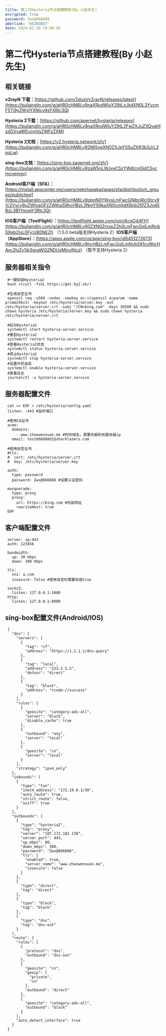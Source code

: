 ```yaml
---
title: 第二代Hysteria节点搭建教程(By 小赵先生)
encrypted: true
password: Zwx@666888
abbrlink: '65303837'
date: 2024-01-16 19:49:56
---
```


# 第二代Hysteria节点搭建教程(By 小赵先生)

## 相关链接

**v2rayN 下载：**[https://github.com/2dust/v2rayN/releases/latest](https://bulianglin.com/g/aHR0cHM6Ly9naXRodWIuY29tLzJkdXN0L3YycmF5Ti9yZWxlYXNlcy9sYXRlc3Q) 

**Hysteria 2下载：**[https://github.com/apernet/hysteria/releases](https://bulianglin.com/g/aHR0cHM6Ly9naXRodWIuY29tL2FwZXJuZXQvaHlzdGVyaWEvcmVsZWFzZXM) 

**Hysteria 2文档：**[https://v2.hysteria.network/zh/](https://bulianglin.com/g/aHR0cHM6Ly92Mi5oeXN0ZXJpYS5uZXR3b3JrL3poLw)

**sing-box文档：**[https://sing-box.sagernet.org/zh/](https://bulianglin.com/g/aHR0cHM6Ly9zaW5nLWJveC5zYWdlcm5ldC5vcmcvemgv) 

**Android客户端（SFA）：**[https://install.appcenter.ms/users/nekohasekai/apps/sfa/distribution\_groups/publictest](https://bulianglin.com/g/aHR0cHM6Ly9pbnN0YWxsLmFwcGNlbnRlci5tcy91c2Vycy9uZWtvaGFzZWthaS9hcHBzL3NmYS9kaXN0cmlidXRpb25fZ3JvdXBzL3B1YmxpY3Rlc3Q) 

**IOS客户端（TestFlight）：**[https://testflight.apple.com/join/AcqO44FH](https://bulianglin.com/g/aHR0cHM6Ly90ZXN0ZmxpZ2h0LmFwcGxlLmNvbS9qb2luL0FjcU80NEZI) （1.5.0 beta版支持Hysteria 2）**IOS客户端（AppStore）：**[https://apps.apple.com/us/app/sing-box/id6451272673](https://bulianglin.com/g/aHR0cHM6Ly9hcHBzLmFwcGxlLmNvbS91cy9hcHAvc2luZy1ib3gvaWQ2NDUxMjcyNjcz) （暂不支持Hysteria 2）

## 服务器相关指令

```
 #一键安装Hysteria2
 bash <(curl -fsSL https://get.hy2.sh/)
 
 #生成自签证书
 openssl req -x509 -nodes -newkey ec:<(openssl ecparam -name prime256v1) -keyout /etc/hysteria/server.key -out /etc/hysteria/server.crt -subj "/CN=bing.com" -days 36500 && sudo chown hysteria /etc/hysteria/server.key && sudo chown hysteria /etc/hysteria/server.crt
 
 #启动Hysteria2
 systemctl start hysteria-server.service
 #重启Hysteria2
 systemctl restart hysteria-server.service
 #查看Hysteria2状态
 systemctl status hysteria-server.service
 #停止Hysteria2
 systemctl stop hysteria-server.service
 #设置开机自启
 systemctl enable hysteria-server.service
 #查看日志
 journalctl -u hysteria-server.service
```

## 服务器配置文件

```
 cat << EOF > /etc/hysteria/config.yaml
 listen: :443 #监听端口
 
 #使用CA证书
 acme:
   domains:
     - www.zhaowenxuan.me #你的域名，需要先解析到服务器ip
   email: test666888d1@sharklasers.com
 
 #使用自签证书
 #tls:
 #  cert: /etc/hysteria/server.crt
 #  key: /etc/hysteria/server.key
 
 auth:
   type: password
   password: Zwx@666888 #设置认证密码
   
 masquerade:
   type: proxy
   proxy:
     url: https://bing.com #伪装网址
     rewriteHost: true
 EOF
```

## 客户端配置文件

```
 server: ip:443
 auth: 123456
 
 bandwidth:
   up: 20 mbps
   down: 100 mbps
   
 tls:
   sni: a.com
   insecure: false #使用自签时需要改成true
 
 socks5:
   listen: 127.0.0.1:1080
 http:
   listen: 127.0.0.1:8080
```

## sing-box配置文件(Android/IOS)

```
 {
   "dns": {
     "servers": [
       {
         "tag": "cf",
         "address": "https://1.1.1.1/dns-query"
       },
       {
         "tag": "local",
         "address": "223.5.5.5",
         "detour": "direct"
       },
       {
         "tag": "block",
         "address": "rcode://success"
       }
     ],
     "rules": [
       {
         "geosite": "category-ads-all",
         "server": "block",
         "disable_cache": true
       },
       {
         "outbound": "any",
         "server": "local"
       },
       {
         "geosite": "cn",
         "server": "local"
       }
     ],
     "strategy": "ipv4_only"
   },
   "inbounds": [
     {
       "type": "tun",
       "inet4_address": "172.19.0.1/30",
       "auto_route": true,
       "strict_route": false,
       "sniff": true
     }
   ],
   "outbounds": [
     {
       "type": "hysteria2",
       "tag": "proxy",
       "server": "107.172.102.139",
       "server_port": 443,
       "up_mbps": 80,
       "down_mbps": 500,
       "password": "Zwx@666888",
       "tls": {
         "enabled": true,
         "server_name": "www.zhaowenxuan.me",
         "insecure": false
       }
     },
     {
       "type": "direct",
       "tag": "direct"
     },
     {
       "type": "block",
       "tag": "block"
     },
     {
       "type": "dns",
       "tag": "dns-out"
     }
   ],
   "route": {
     "rules": [
       {
         "protocol": "dns",
         "outbound": "dns-out"
       },
       {
         "geosite": "cn",
         "geoip": [
           "private",
           "cn"
         ],
         "outbound": "direct"
       },
       {
         "geosite": "category-ads-all",
         "outbound": "block"
       }
     ],
     "auto_detect_interface": true
   }
 }
```
